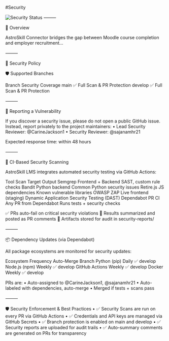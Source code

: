 #Security

![Security Status](https://img.shields.io/endpoint?url=https://raw.githubusercontent.com/AstroSkill/astroskill-lms-connector/develop/.github/badges/security-badge.json)
⸻

🚀 Overview

AstroSkill Connector bridges the gap between Moodle course completion and employer recruitment…

⸻

🔐 Security Policy

🛡 Supported Branches

Branch	Security Coverage
main	✅ Full Scan & PR Protection
develop	✅ Full Scan & PR Protection


⸻

🐞 Reporting a Vulnerability

If you discover a security issue, please do not open a public GitHub issue.
Instead, report privately to the project maintainers:
	•	Lead Security Reviewer: @CarineJackson1
	•	Security Reviewer: @sajanamhr21

Expected response time: within 48 hours

⸻

🧪 CI-Based Security Scanning

AstroSkill LMS integrates automated security testing via GitHub Actions:

Tool	Scan Target	Output
Semgrep	Frontend + Backend	SAST, custom rule checks
Bandit	Python backend	Common Python security issues
Retire.js	JS dependencies	Known vulnerable libraries
OWASP ZAP	Live frontend (staging)	Dynamic Application Security Testing (DAST)
Dependabot PR CI	Any PR from Dependabot	Runs tests + security checks

✅ PRs auto-fail on critical security violations
📄 Results summarized and posted as PR comments
📂 Artifacts stored for audit in security-reports/

⸻

📦 Dependency Updates (via Dependabot)

All package ecosystems are monitored for security updates:

Ecosystem	Frequency	Auto-Merge	Branch
Python (pip)	Daily	✅	develop
Node.js (npm)	Weekly	✅	develop
GitHub Actions	Weekly	✅	develop
Docker	Weekly	✅	develop

PRs are:
	•	Auto-assigned to @CarineJackson1, @sajanamhr21
	•	Auto-labeled with dependencies, auto-merge
	•	Merged if tests + scans pass

⸻

🛡 Security Enforcement & Best Practices
	•	✅ Security Scans are run on every PR via GitHub Actions
	•	✅ Credentials and API keys are managed via GitHub Secrets
	•	✅ Branch protection is enabled on main and develop
	•	✅ Security reports are uploaded for audit trails
	•	✅ Auto-summary comments are generated on PRs for transparency
